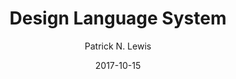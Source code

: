 ---
date: 2017-10-15
title: Design Language System
author: Patrick N. Lewis
link: https://medium.com/patricknlewis/design-language-system-23223dd86b54
description: We were all trying to do our best but it had become unnecessarily hard to create great products. So Button’s design team set out to solve these issues by creating a design language system.
tags:
- process

# ================================
# ARTICLE TAGS AVAILABLE
# ================================
# - animation
# - code
# - contribution
# - design-tokens
# - figma
# - leadership
# - patterns
# - process
# - sketch
# ================================
---